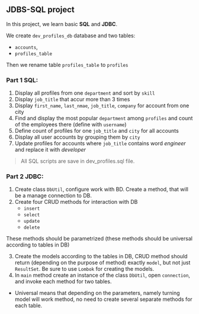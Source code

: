 ## JDBS-SQL project

In this project, we learn basic **SQL** and **JDBC**. 

We create `dev_profiles_db` database and two tables: 
- `accounts`, 
- `profiles_table`

Then we rename table `profiles_table` to `profiles`

### Part 1 SQL:

1. Display all profiles from one `department` and sort by `skill`
2. Display `job_title` that accur more than 3 times
3. Display `first_name`, `last_nmae`, `job_title`, `company` for account from one city
4. Find and display the most popular `department` among `profiles` and count of the employees there (define with `username`)
5. Define count of profiles for one `job_title` and `city` for all accounts
6. Display all user accounts by grouping them by `city`
7. Update profiles for accounts where `job_title` contains word _engineer_ and replace it with _developer_

> All SQL scripts are save in dev_profiles.sql file. 

### Part 2 JDBC:

1. Create class `DbUtil`, configure work with BD. Create a method, that will be a manage connection to DB.
2. Create four CRUD methods for interaction with DB
    - `insert`
    - `select`
    - `update`
    - `delete`


These methods should be parametrized (these methods should be universal according to tables in DB)

3. Create the models according to the tables in DB, CRUD method should return (depending on the purpose of method) exactly `model`, but not just `ResultSet`.
Be sure to use `Lombok` for creating the models.
4. In `main` method create an instance of the class `DbUtil`, open `connection`, and invoke each method for two tables.

* Universal means that depending on the parameters, namely turning model will work method, no need to create several separate methods for each table.
